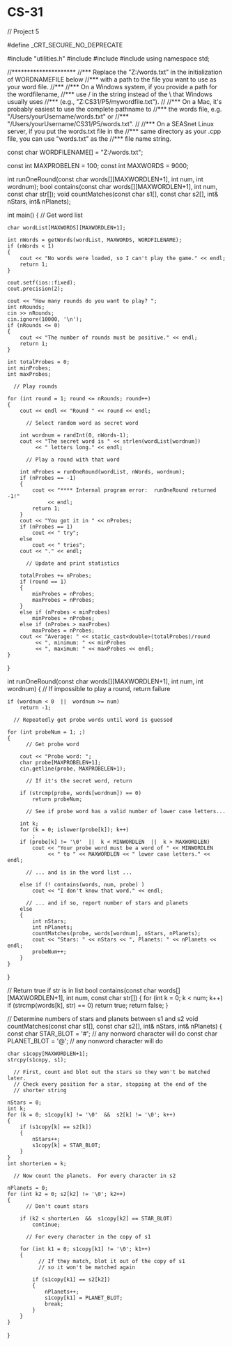 # CS-31

// Project 5

#define _CRT_SECURE_NO_DEPRECATE

#include "utilities.h"
#include <iostream>
#include <cstring>
#include <cctype>
using namespace std;

   //*********************
   //***  Replace the "Z:/words.txt" in the initialization of WORDNAMEFILE below
   //***  with a path to the file you want to use as your word file.
   //***
   //***  On a Windows system, if you provide a path for the wordfilename,
   //***  use / in the string instead of the \ that Windows usually uses
   //***  (e.g., "Z:CS31/P5/mywordfile.txt").
   //
   //***  On a Mac, it's probably easiest to use the complete pathname to
   //***  the words file, e.g. "/Users/yourUsername/words.txt" or
   //***  "/Users/yourUsername/CS31/P5/words.txt".
   //
   //***  On a SEASnet Linux server, if you put the words.txt file in the
   //***  same directory as your .cpp file, you can use "words.txt" as the
   //***  file name string.

const char WORDFILENAME[] = "Z:/words.txt";

const int MAXPROBELEN = 100;
const int MAXWORDS = 9000;

int runOneRound(const char words[][MAXWORDLEN+1], int num, int wordnum);
bool contains(const char words[][MAXWORDLEN+1], int num, const char str[]);
void countMatches(const char s1[], const char s2[], int& nStars, int& nPlanets);

int main()
{
      // Get word list

    char wordList[MAXWORDS][MAXWORDLEN+1];

    int nWords = getWords(wordList, MAXWORDS, WORDFILENAME);
    if (nWords < 1)
    {
        cout << "No words were loaded, so I can't play the game." << endl;
        return 1;
    }

    cout.setf(ios::fixed);
    cout.precision(2);

    cout << "How many rounds do you want to play? ";
    int nRounds;
    cin >> nRounds;
    cin.ignore(10000, '\n');
    if (nRounds <= 0)
    {
        cout << "The number of rounds must be positive." << endl;
        return 1;
    }

    int totalProbes = 0;
    int minProbes;
    int maxProbes;

      // Play rounds

    for (int round = 1; round <= nRounds; round++)
    {
        cout << endl << "Round " << round << endl;

          // Select random word as secret word

        int wordnum = randInt(0, nWords-1);
        cout << "The secret word is " << strlen(wordList[wordnum])
             << " letters long." << endl;

          // Play a round with that word

        int nProbes = runOneRound(wordList, nWords, wordnum);
        if (nProbes == -1)
        {
            cout << "**** Internal program error:  runOneRound returned -1!"
                 << endl;
            return 1;
        }
        cout << "You got it in " << nProbes;
        if (nProbes == 1)
            cout << " try";
        else
            cout << " tries";
        cout << "." << endl;

          // Update and print statistics

        totalProbes += nProbes;
        if (round == 1)
        {
            minProbes = nProbes;
            maxProbes = nProbes;
        }
        else if (nProbes < minProbes)
            minProbes = nProbes;
        else if (nProbes > maxProbes)
            maxProbes = nProbes;
        cout << "Average: " << static_cast<double>(totalProbes)/round
             << ", minimum: " << minProbes
             << ", maximum: " << maxProbes << endl;
    }
}

int runOneRound(const char words[][MAXWORDLEN+1], int num, int wordnum)
{
      // If impossible to play a round, return failure

    if (wordnum < 0  ||  wordnum >= num)
        return -1;

      // Repeatedly get probe words until word is guessed

    for (int probeNum = 1; ;)
    {
          // Get probe word

        cout << "Probe word: ";
        char probe[MAXPROBELEN+1];
        cin.getline(probe, MAXPROBELEN+1);

          // If it's the secret word, return

        if (strcmp(probe, words[wordnum]) == 0)
            return probeNum;

          // See if probe word has a valid number of lower case letters...

        int k;
        for (k = 0; islower(probe[k]); k++)
            ;
        if (probe[k] != '\0'  ||  k < MINWORDLEN  ||  k > MAXWORDLEN)
            cout << "Your probe word must be a word of " << MINWORDLEN
                 << " to " << MAXWORDLEN << " lower case letters." << endl;

          // ... and is in the word list ...

        else if (! contains(words, num, probe) )
            cout << "I don't know that word." << endl;

          // ... and if so, report number of stars and planets
        else
        {
            int nStars;
            int nPlanets;
            countMatches(probe, words[wordnum], nStars, nPlanets);
            cout << "Stars: " << nStars << ", Planets: " << nPlanets << endl;
            probeNum++;
        }
    }
}

  // Return true if str is in list
bool contains(const char words[][MAXWORDLEN+1], int num, const char str[])
{
    for (int k = 0; k < num; k++)
        if (strcmp(words[k], str) == 0)
            return true;
    return false;
}

  // Determine numbers of stars and planets between s1 and s2
void countMatches(const char s1[], const char s2[], int& nStars, int& nPlanets)
{
    const char STAR_BLOT   = '#';  // any nonword character will do
    const char PLANET_BLOT = '@';  // any nonword character will do

    char s1copy[MAXWORDLEN+1];
    strcpy(s1copy, s1);
 
      // First, count and blot out the stars so they won't be matched later.
      // Check every position for a star, stopping at the end of the
      // shorter string

    nStars = 0;
    int k;
    for (k = 0; s1copy[k] != '\0'  &&  s2[k] != '\0'; k++)
    {
        if (s1copy[k] == s2[k])
        {
            nStars++;
            s1copy[k] = STAR_BLOT;
        }
    }
    int shorterLen = k;

      // Now count the planets.  For every character in s2

    nPlanets = 0;
    for (int k2 = 0; s2[k2] != '\0'; k2++)
    {
          // Don't count stars

        if (k2 < shorterLen  &&  s1copy[k2] == STAR_BLOT)
            continue;

          // For every character in the copy of s1

        for (int k1 = 0; s1copy[k1] != '\0'; k1++)
        {
              // If they match, blot it out of the copy of s1
              // so it won't be matched again

            if (s1copy[k1] == s2[k2])
            {
                nPlanets++;
                s1copy[k1] = PLANET_BLOT;
                break;
            }
        }
    }
}
